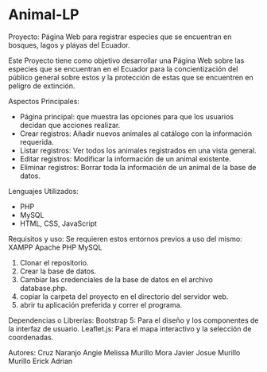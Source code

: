 # Animal-LP
Proyecto: Página Web para registrar especies que se encuentran en bosques, lagos y playas del Ecuador.

Este Proyecto tiene como objetivo desarrollar una Página Web sobre las especies que se encuentran en el Ecuador para la concientización del público general sobre estos y la protección de estas que se encuentren en peligro de extinción. 

Aspectos Principales:
- Página principal: que muestra las opciones para que los usuarios decidan que acciones realizar.
- Crear registros: Añadir nuevos animales al catálogo con la información requerida.
- Listar registros: Ver todos los animales registrados en una vista general.
- Editar registros: Modificar la información de un animal existente.
- Eliminar registros: Borrar toda la información de un animal de la base de datos.

Lenguajes Utilizados:
- PHP
- MySQL
- HTML, CSS, JavaScript

Requisitos y uso:
Se requieren estos entornos previos a uso del mismo:
XAMPP
Apache
PHP
MySQL

1. Clonar el repositorio.
2. Crear la base de datos.
3. Cambiar las credenciales de la base de datos en el archivo database.php.
4. copiar la carpeta del proyecto en el directorio del servidor web.
5. abrir tu aplicación preferida y correr el programa.

Dependencias o Librerías: 
Bootstrap 5: Para el diseño y los componentes de la interfaz de usuario.
Leaflet.js: Para el mapa interactivo y la selección de coordenadas.

Autores:
Cruz Naranjo Angie Melissa
Murillo Mora Javier Josue
Murillo Murillo Erick Adrian